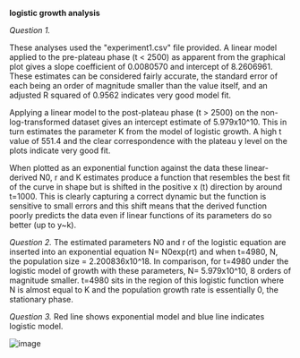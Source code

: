 **logistic growth analysis**

*Question 1.*

These analyses used the "experiment1.csv" file provided. A linear model applied to the pre-plateau phase (t < 2500) as apparent from the graphical plot gives a slope coefficient of 0.0080570 and intercept of 8.2606961.
These estimates can be considered fairly accurate, the standard error of each being an order of magnitude smaller than the value itself, and an adjusted R squared of 0.9562 indicates very good model fit.

Applying a linear model to the post-plateau phase (t > 2500) on the non-log-transformed dataset gives an intercept estimate of 5.979x10^10. 
This in turn estimates the parameter K from the model of logistic growth. A high t value of 551.4 and the clear correspondence with the plateau y level on the plots indicate very good fit.

When plotted as an exponential function against the data these linear-derived N0, r and K estimates produce a function that resembles the best fit of the curve 
in shape but is shifted in the positive x (t) direction by around t=1000. 
This is clearly capturing a correct dynamic but the function is sensitive to small errors and this shift means that the derived function 
poorly predicts the data even if linear functions of its parameters do so better (up to y~k).

*Question 2.* The estimated parameters N0 and r of the logistic equation are inserted into an exponential equation N= N0exp(rt) and when t=4980, N, the population size = 2.200836x10^18.
In comparison, for t=4980 under the logistic model of growth with these parameters, N= 5.979x10^10, 8 orders of magnitude smaller.
t=4980 sits in the region of this logistic function where N is almost equal to K and the population growth rate is essentially 0, the stationary phase.

*Question 3.* Red line shows exponential model and blue line indicates logistic model.


![image](https://github.com/solarproblems/logistic_growth/assets/152936548/27cd23cd-e136-4d28-b87f-55afa72753bf)



